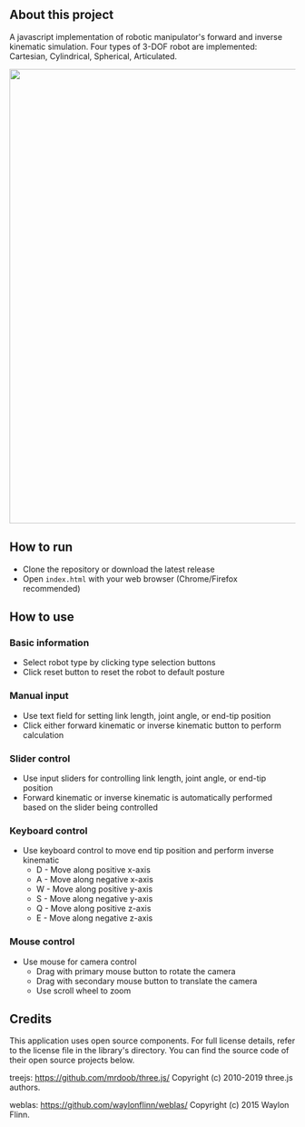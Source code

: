 ## About this project ##
A javascript implementation of robotic manipulator's forward and inverse kinematic simulation.
Four types of 3-DOF robot are implemented: Cartesian, Cylindrical, Spherical, Articulated.

<img src="https://imgur.com/5CYxZIM.png" width=800>

## How to run ##
* Clone the repository or download the latest release
* Open `index.html` with your web browser (Chrome/Firefox recommended)

## How to use ##
### Basic information ###
* Select robot type by clicking type selection buttons
* Click reset button to reset the robot to default posture

### Manual input ###
* Use text field for setting link length, joint angle, or end-tip position
* Click either forward kinematic or inverse kinematic button to perform calculation

### Slider control ###
* Use input sliders for controlling link length, joint angle, or end-tip position
* Forward kinematic or inverse kinematic is automatically performed based on the slider being controlled

### Keyboard control ###
* Use keyboard control to move end tip position and perform inverse kinematic
    * D - Move along positive x-axis
    * A - Move along negative x-axis
    * W - Move along positive y-axis
    * S - Move along negative y-axis
    * Q - Move along positive z-axis
    * E - Move along negative z-axis

### Mouse control ###
* Use mouse for camera control
    * Drag with primary mouse button to rotate the camera
    * Drag with secondary mouse button to translate the camera
    * Use scroll wheel to zoom

## Credits ##
This application uses open source components. For full license details, refer to the license file in the library's directory. You can find the source code of their open source projects below.

treejs: https://github.com/mrdoob/three.js/
Copyright (c) 2010-2019 three.js authors.

weblas: https://github.com/waylonflinn/weblas/
Copyright (c) 2015 Waylon Flinn.